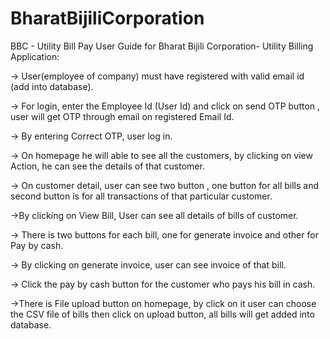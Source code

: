 # BharatBijiliCorporation
 BBC - Utility Bill Pay
User Guide for Bharat Bijili Corporation- Utility Billing Application:

-> User(employee of company) must have registered with valid email id
(add into database).

-> For login, enter the Employee Id (User Id) and click on send OTP button , user will get OTP through email on registered Email Id.

-> By entering Correct OTP, user log in.

-> On homepage he will able to see all the customers,
by clicking on view Action, he can see the details of that customer.

-> On customer detail, user can see two button , one button for all bills and second button is for all transactions of that particular customer.

->By clicking on View Bill, User can see all details of bills of customer.

-> There is two buttons for each bill, one for generate invoice and other for Pay by cash.

-> By clicking on generate invoice, user can see invoice of that bill.

-> Click the pay by cash button for the customer who pays his bill in cash.

->There is File upload button on homepage, by click on it user can choose the CSV file of bills 
then click on upload button, all bills will get added into database.
